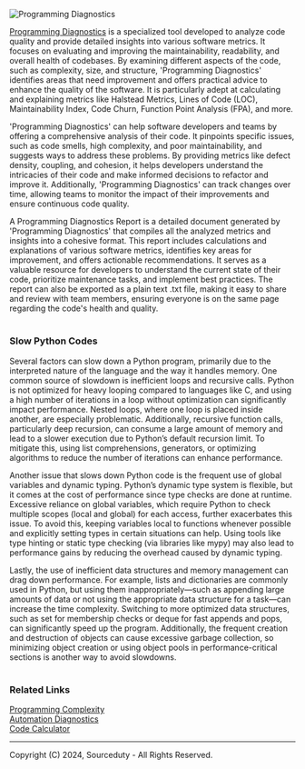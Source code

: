 ![Programming Diagnostics](https://github.com/sourceduty/Programming_Diagnostics/assets/123030236/305e3610-7f57-4d80-827d-2d4b36ca0208)

[Programming Diagnostics](https://chatgpt.com/g/g-NjXzC3Dz1-programming-diagnostics)  is a specialized tool developed to analyze code quality and provide detailed insights into various software metrics. It focuses on evaluating and improving the maintainability, readability, and overall health of codebases. By examining different aspects of the code, such as complexity, size, and structure, 'Programming Diagnostics' identifies areas that need improvement and offers practical advice to enhance the quality of the software. It is particularly adept at calculating and explaining metrics like Halstead Metrics, Lines of Code (LOC), Maintainability Index, Code Churn, Function Point Analysis (FPA), and more.

'Programming Diagnostics' can help software developers and teams by offering a comprehensive analysis of their code. It pinpoints specific issues, such as code smells, high complexity, and poor maintainability, and suggests ways to address these problems. By providing metrics like defect density, coupling, and cohesion, it helps developers understand the intricacies of their code and make informed decisions to refactor and improve it. Additionally, 'Programming Diagnostics' can track changes over time, allowing teams to monitor the impact of their improvements and ensure continuous code quality.

A Programming Diagnostics Report is a detailed document generated by 'Programming Diagnostics' that compiles all the analyzed metrics and insights into a cohesive format. This report includes calculations and explanations of various software metrics, identifies key areas for improvement, and offers actionable recommendations. It serves as a valuable resource for developers to understand the current state of their code, prioritize maintenance tasks, and implement best practices. The report can also be exported as a plain text .txt file, making it easy to share and review with team members, ensuring everyone is on the same page regarding the code's health and quality.

#
### Slow Python Codes

Several factors can slow down a Python program, primarily due to the interpreted nature of the language and the way it handles memory. One common source of slowdown is inefficient loops and recursive calls. Python is not optimized for heavy looping compared to languages like C, and using a high number of iterations in a loop without optimization can significantly impact performance. Nested loops, where one loop is placed inside another, are especially problematic. Additionally, recursive function calls, particularly deep recursion, can consume a large amount of memory and lead to a slower execution due to Python’s default recursion limit. To mitigate this, using list comprehensions, generators, or optimizing algorithms to reduce the number of iterations can enhance performance.

Another issue that slows down Python code is the frequent use of global variables and dynamic typing. Python’s dynamic type system is flexible, but it comes at the cost of performance since type checks are done at runtime. Excessive reliance on global variables, which require Python to check multiple scopes (local and global) for each access, further exacerbates this issue. To avoid this, keeping variables local to functions whenever possible and explicitly setting types in certain situations can help. Using tools like type hinting or static type checking (via libraries like mypy) may also lead to performance gains by reducing the overhead caused by dynamic typing.

Lastly, the use of inefficient data structures and memory management can drag down performance. For example, lists and dictionaries are commonly used in Python, but using them inappropriately—such as appending large amounts of data or not using the appropriate data structure for a task—can increase the time complexity. Switching to more optimized data structures, such as set for membership checks or deque for fast appends and pops, can significantly speed up the program. Additionally, the frequent creation and destruction of objects can cause excessive garbage collection, so minimizing object creation or using object pools in performance-critical sections is another way to avoid slowdowns.

#
### Related Links

[Programming Complexity](https://github.com/sourceduty/Programming_Complexity)
<br>
[Automation Diagnostics](https://github.com/sourceduty/Automation_Diagnostics)
<br>
[Code Calculator](https://chat.openai.com/g/g-dKra1u0xF-code-calculator)

***
Copyright (C) 2024, Sourceduty - All Rights Reserved.
